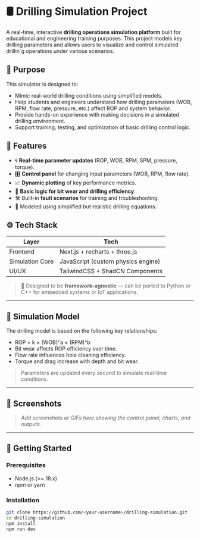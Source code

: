 # 🛢️ Drilling Simulation Project

A real-time, interactive **drilling operations simulation platform** built for educational and engineering training purposes. This project models key drilling parameters and allows users to visualize and control simulated drillin`g operations under various scenarios.

## 📌 Purpose

This simulator is designed to:
- Mimic real-world drilling conditions using simplified models.
- Help students and engineers understand how drilling parameters (WOB, RPM, flow rate, pressure, etc.) affect ROP and system behavior.
- Provide hands-on experience with making decisions in a simulated drilling environment.
- Support training, testing, and optimization of basic drilling control logic.

## 🚀 Features

- 🌀 **Real-time parameter updates** (ROP, WOB, RPM, SPM, pressure, torque).
- 🎛️ **Control panel** for changing input parameters (WOB, RPM, flow rate).
- 📈 **Dynamic plotting** of key performance metrics.
- 🧠 **Basic logic for bit wear and drilling efficiency**.
- 🛠️ Built-in **fault scenarios** for training and troubleshooting.
- 🧪 Modeled using simplified but realistic drilling equations.

## ⚙️ Tech Stack

| Layer          | Tech                                  |
|----------------|---------------------------------------|
| Frontend       | Next.js + recharts + three.js  |
| Simulation Core| JavaScript (custom physics engine)    |
| UI/UX          | TailwindCSS + ShadCN Components       |

> 🧠 Designed to be **framework-agnostic** — can be ported to Python or C++ for embedded systems or IoT applications.

---

## 🧮 Simulation Model

The drilling model is based on the following key relationships:

- ROP = k × (WOB)^a × (RPM)^b
- Bit wear affects ROP efficiency over time.
- Flow rate influences hole cleaning efficiency.
- Torque and drag increase with depth and bit wear.

> Parameters are updated every second to simulate real-time conditions.

---

## 📸 Screenshots

> _Add screenshots or GIFs here showing the control panel, charts, and outputs._

---

## 🧰 Getting Started

### Prerequisites

- Node.js (>= 18.x)
- npm or yarn

### Installation

```bash
git clone https://github.com/<your-username>/drilling-simulation.git
cd drilling-simulation
npm install
npm run dev
